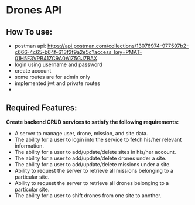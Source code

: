 # Drones API

## How To use:
 - postman api: https://api.postman.com/collections/13076974-977597b2-c666-4c65-b64f-613f2f9a2e5c?access_key=PMAT-01H5F3VPB41ZC9A0A1Z5GJ7BAX
 - login using username and password
 - create account
 - some routes are for admin only
 - implemented jwt and private routes
 - 


## Required Features:
**Create backend CRUD services to satisfy the following requirements:**
- A server to manage user, drone, mission, and site data.
- The ability for a user to login into the service to fetch his/her relevant
information.
- The ability for a user to add/update/delete sites in his/her account.
- The ability for a user to add/update/delete drones under a site.
- The ability for a user to add/update/delete missions under a site.
- Ability to request the server to retrieve all missions belonging to a
particular site.
- Ability to request the server to retrieve all drones belonging to a particular
site.
- The ability for a user to shift drones from one site to another.

